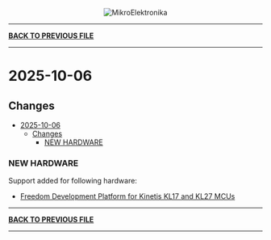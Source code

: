 <p align="center">
  <img src="http://www.mikroe.com/img/designs/beta/logo_small.png?raw=true" alt="MikroElektronika"/>
</p>

---

**[BACK TO PREVIOUS FILE](../changelog.md)**

---

# 2025-10-06

## Changes

- [2025-10-06](#2025-10-06)
  - [Changes](#changes)
    - [NEW HARDWARE](#new-hardware)

### NEW HARDWARE

Support added for following hardware:

+ [Freedom Development Platform for Kinetis KL17 and KL27 MCUs](https://www.nxp.com/design/design-center/development-boards-and-designs/general-purpose-mcus/frdm-development-platform-for-kinetis-kl17-and-kl27-mcus:FRDM-KL27Z)

---

**[BACK TO PREVIOUS FILE](../changelog.md)**

---
